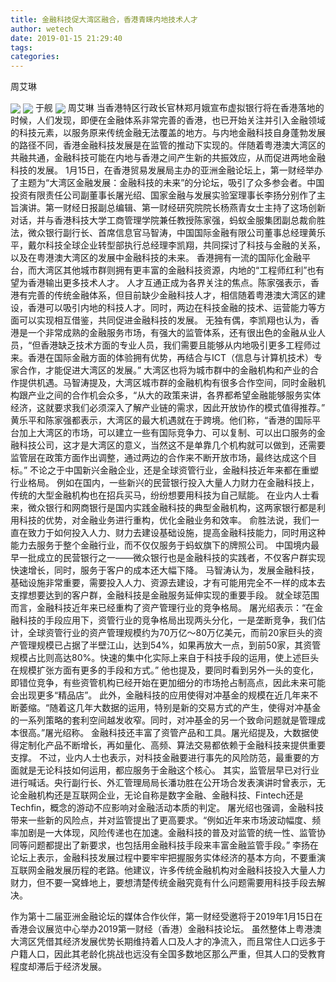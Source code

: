 ```yaml
---
title: 金融科技促大湾区融合，香港青睐内地技术人才
author: wetech
date: 2019-01-15 21:29:40
tags: 
categories: 
---
```

周艾琳
<!-- more -->
<img align="center" border="0" src="https://imgcdn.yicai.com/uppics/images/2019/01/e8a393cd88fa9226b23a07af0878c228.jpg" />
<img align="center" border="0" src="https://imgcdn.yicai.com/uppics/images/2019/01/58fb0ae0df431e853e5011fcc7d9d8ca.jpg" />
于舰
<img align="center" border="0" src="https://imgcdn.yicai.com/uppics/images/2019/01/b4b8737bfd2b7af625fffae8d3ddad28.jpg" />
周艾琳
当香港特区行政长官林郑月娥宣布虚拟银行将在香港落地的时候，人们发现，即便在金融体系非常完善的香港，也已开始关注并引入金融领域的科技元素，以服务原来传统金融无法覆盖的地方。与内地金融科技自身蓬勃发展的路径不同，香港金融科技发展是在监管的推动下实现的。伴随着粤港澳大湾区的共融共通，金融科技可能在内地与香港之间产生新的共振效应，从而促进两地金融科技的发展。
1月15日，在香港贸易发展局主办的亚洲金融论坛上，第一财经举办了主题为“大湾区金融发展：金融科技的未来”的分论坛，吸引了众多参会者。中国投资有限责任公司副董事长屠光绍、国家金融与发展实验室理事长李扬分别作了主旨演讲。第一财经日报副总编辑、第一财经研究院院长杨燕青女士主持了这场创新对话，并与香港科技大学工商管理学院兼任教授陈家强，蚂蚁金服集团副总裁俞胜法，微众银行副行长、首席信息官马智涛，中国国际金融有限公司董事总经理黄乐平，戴尔科技全球企业转型部执行总经理李凯翔，共同探讨了科技与金融的关系，以及在粤港澳大湾区的发展中金融科技的未来。
香港拥有一流的国际化金融平台，而大湾区其他城市群则拥有更丰富的金融科技资源，内地的“工程师红利”也有望为香港输出更多技术人才。
人才互通正成为各界关注的焦点。陈家强表示，香港有完善的传统金融体系，但目前缺少金融科技人才，相信随着粤港澳大湾区的建设，香港可以吸引内地的科技人才。同时，两边在科技金融的技术、运营能力等方面可以实现相互借鉴，共同促进金融科技的发展。
无独有偶，李凯翔也认为，香港是一个非常成熟的金融服务市场，有强大的监管体系，还有很出色的金融从业人员，“但香港缺乏技术方面的专业人员，我们需要且能够从内地吸引更多工程师过来。香港在国际金融方面的体验拥有优势，再结合与ICT（信息与计算机技术）专家合作，才能促进大湾区的发展。”
大湾区也将为城市群中的金融机构和产业的合作提供机遇。马智涛提及，大湾区城市群的金融机构有很多合作空间，同时金融机构跟产业之间的合作机会众多，“从大的政策来讲，各界都希望金融能够服务实体经济，这就要求我们必须深入了解产业链的需求，因此开放协作的模式值得推荐。”
黄乐平和陈家强都表示，大湾区的最大机遇就在于跨境。他们称，“香港的国际平台加上大湾区的市场，可以建立一些有国际竞争力、可以复制、可以出口服务的金融科技公司，这才是大湾区的意义，当然这不是单靠几个机构就可以做到，还需要监管层在政策方面作出调整，通过两边的合作来不断开放市场，最终达成这个目标。”
不论之于中国新兴金融企业，还是全球资管行业，金融科技近年来都在重塑行业格局。
例如在国内，一些新兴的民营银行投入大量人力财力在金融科技上，传统的大型金融机构也在招兵买马，纷纷想要用科技为自己赋能。
在业内人士看来，微众银行和网商银行是国内实践金融科技的典型金融机构，这两家银行都是利用科技的优势，对金融业务进行重构，优化金融业务和效率。
俞胜法说，我们一直在致力于如何投入人力、财力去建设基础设施，提高金融科技能力，同时用这种能力去服务于整个金融行业，而不仅仅服务于蚂蚁旗下的牌照公司。
中国境内最早一批成立的民营银行之一——微众银行也是金融科技的实践者，不仅客户群实现快速增长，同时，服务于客户的成本还大幅下降。
马智涛认为，发展金融科技，基础设施非常重要，需要投入人力、资源去建设，才有可能用完全不一样的成本去支撑想要达到的客户群，金融科技是金融服务延伸实现的重要手段。
就全球范围而言，金融科技近年来已经重构了资产管理行业的竞争格局。
屠光绍表示：“在金融科技的手段应用下，资管行业的竞争格局出现两头分化，一是垄断竞争，我们估计，全球资管行业的资产管理规模约为70万亿～80万亿美元，而前20家巨头的资产管理规模已占据了半壁江山，达到54%，如果再放大一点，到前50家，其资管规模占比则高达80%。快速的集中化实际上来自于科技手段的运用，使上述巨头在规模扩张方面有更多的手段和方式。”
他也提及，要同时看到另外一头的变化，即错位竞争，有些资管机构已经开始在更加细分的市场抢占制高点，因此未来可能会出现更多“精品店”。
此外，金融科技的应用使得对冲基金的规模在近几年来不断萎缩。“随着这几年大数据的运用，特别是新的交易方式的产生，使得对冲基金的一系列策略的套利空间越发收窄。同时，对冲基金的另一个致命问题就是管理成本很高。”屠光绍称。
金融科技还丰富了资管产品和工具。屠光绍提及，大数据使得定制化产品不断增长，再如量化、高频、算法交易都依赖于金融科技来提供重要支撑。
不过，业内人士也表示，对科技金融要进行事先的风险防范，最重要的方面就是无论科技如何运用，都应服务于金融这个核心。
其实，监管层早已对行业进行喊话。央行副行长、外汇管理局局长潘功胜在公开场合发表演讲时曾表示，无论金融机构还是互联网企业，无论自称是数字金融、金融科技、Fintech还是Techfin，概念的游动不应影响对金融活动本质的判定。
屠光绍也强调，金融科技带来一些新的风险点，并对监管提出了更高要求。“例如近年来市场波动幅度、频率加剧是一大体现，风险传递也在加速。金融科技的普及对监管的统一性、监管协同等问题都提出了新要求，也包括用金融科技手段来丰富金融监管手段。”
李扬在论坛上表示，金融科技发展过程中要牢牢把握服务实体经济的基本方向，不要重演互联网金融发展历程的老路。他建议，许多传统金融机构对金融科技投入大量人力财力，但不要一窝蜂地上，要想清楚传统金融究竟有什么问题需要用科技手段去解决。
 
 
作为第十二届亚洲金融论坛的媒体合作伙伴，第一财经受邀将于2019年1月15日在香港会议展览中心举办2019第一财经（香港）金融科技论坛。
虽然整体上粤港澳大湾区凭借其经济发展优势长期维持着人口及人才的净流入，而且常住人口远多于户籍人口，因此其老龄化挑战也远没有全国多数地区那么严重，但其人口的受教育程度却滞后于经济发展。
